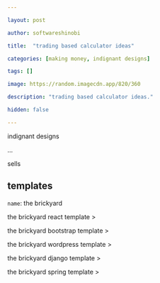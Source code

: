 ```yaml
---

layout: post

author: softwareshinobi

title:  "trading based calculator ideas"

categories: [making money, indignant designs]

tags: []

image: https://random.imagecdn.app/820/360

description: "trading based calculator ideas."

hidden: false

---
```


indignant designs

...

sells

## templates

`name`: the brickyard

the brickyard react template >

the brickyard bootstrap template >

the brickyard wordpress template >

the brickyard django template > 

the brickyard spring template > 


